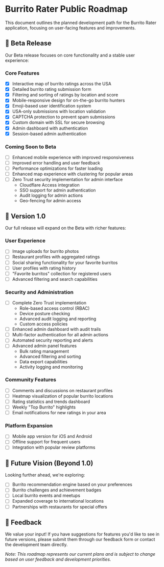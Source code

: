 # Burrito Rater Public Roadmap

This document outlines the planned development path for the Burrito Rater application, focusing on user-facing features and improvements.

## 🚀 Beta Release

Our Beta release focuses on core functionality and a stable user experience:

### Core Features
- [x] Interactive map of burrito ratings across the USA
- [x] Detailed burrito rating submission form
- [x] Filtering and sorting of ratings by location and score
- [x] Mobile-responsive design for on-the-go burrito hunters
- [x] Emoji-based user identification system
- [x] USA-only submissions with location validation
- [x] CAPTCHA protection to prevent spam submissions
- [x] Custom domain with SSL for secure browsing
- [x] Admin dashboard with authentication
- [x] Session-based admin authentication

### Coming Soon to Beta
- [ ] Enhanced mobile experience with improved responsiveness
- [ ] Improved error handling and user feedback
- [ ] Performance optimizations for faster loading
- [ ] Enhanced map experience with clustering for popular areas
- [ ] Zero Trust security implementation for admin interface
  - Cloudflare Access integration
  - SSO support for admin authentication
  - Audit logging for admin actions
  - Geo-fencing for admin access

## 🌮 Version 1.0

Our full release will expand on the Beta with richer features:

### User Experience
- [ ] Image uploads for burrito photos
- [ ] Restaurant profiles with aggregated ratings
- [ ] Social sharing functionality for your favorite burritos
- [ ] User profiles with rating history
- [ ] "Favorite burritos" collection for registered users
- [ ] Advanced filtering and search capabilities

### Security and Administration
- [ ] Complete Zero Trust implementation
  - Role-based access control (RBAC)
  - Device posture checking
  - Advanced audit logging and reporting
  - Custom access policies
- [ ] Enhanced admin dashboard with audit trails
- [ ] Multi-factor authentication for all admin actions
- [ ] Automated security reporting and alerts
- [ ] Advanced admin panel features
  - Bulk rating management
  - Advanced filtering and sorting
  - Data export capabilities
  - Activity logging and monitoring

### Community Features
- [ ] Comments and discussions on restaurant profiles
- [ ] Heatmap visualization of popular burrito locations
- [ ] Rating statistics and trends dashboard
- [ ] Weekly "Top Burrito" highlights
- [ ] Email notifications for new ratings in your area

### Platform Expansion
- [ ] Mobile app version for iOS and Android
- [ ] Offline support for frequent users
- [ ] Integration with popular review platforms

## 🔮 Future Vision (Beyond 1.0)

Looking further ahead, we're exploring:

- [ ] Burrito recommendation engine based on your preferences
- [ ] Burrito challenges and achievement badges
- [ ] Local burrito events and meetups
- [ ] Expanded coverage to international locations
- [ ] Partnerships with restaurants for special offers

## 📝 Feedback

We value your input! If you have suggestions for features you'd like to see in future versions, please submit them through our feedback form or contact the development team directly.

*Note: This roadmap represents our current plans and is subject to change based on user feedback and development priorities.* 